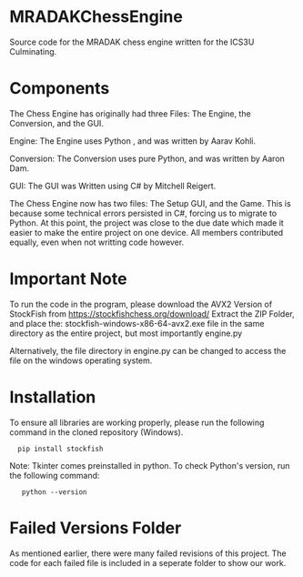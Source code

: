 # MRADAKChessEngine
Source code for the MRADAK chess engine written for the ICS3U Culminating.

# Components

The Chess Engine has originally had three Files: The Engine, the Conversion, and the GUI.

Engine: The Engine uses Python , and was written by Aarav Kohli.

Conversion: The Conversion uses pure Python, and was written by Aaron Dam.

GUI: The GUI was Written using C# by Mitchell Reigert. 

The Chess Engine now has two files: The Setup GUI, and the Game. This is because some technical
errors persisted in C#, forcing us to migrate to Python. At this point, the project was close to
the due date which made it easier to make the entire project on one device. All members contributed 
equally, even when not writting code however.

# Important Note

To run the code in the program, please download the AVX2 Version of StockFish from https://stockfishchess.org/download/
Extract the ZIP Folder, and place the: stockfish-windows-x86-64-avx2.exe file in the same directory as the entire project,
but most importantly engine.py

Alternatively, the file directory in engine.py can be changed to access the file on the windows operating system.

# Installation

To ensure all libraries are working properly, please run the following command in the cloned repository (Windows).

      pip install stockfish

  Note: Tkinter comes preinstalled in python. To check Python's version, run the following command:

       python --version

# Failed Versions Folder

As mentioned earlier, there were many failed revisions of this project. The code for each failed file is included
in a seperate folder to show our work.


